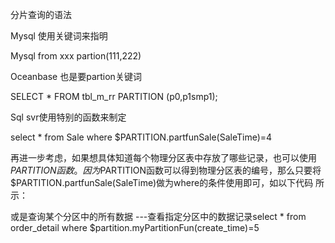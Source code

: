 分片查询的语法

Mysql 使用关键词来指明

Mysql  from  xxx partion(111,222)


Oceanbase 也是要partion关键词

SELECT * FROM tbl_m_rr PARTITION (p0,p1smp1);


Sql svr使用特别的函数来制定

select * from Sale where $PARTITION.partfunSale(SaleTime)=4

再进一步考虑，如果想具体知道每个物理分区表中存放了哪些记录，也可以使用$PARTITION函数。因为$PARTITION函数可以得到物理分区表的编号，那么只要将$PARTITION.partfunSale(SaleTime)做为where的条件使用即可，如以下代码 所示：

或是查询某个分区中的所有数据
---查看指定分区中的数据记录select * from order_detail where $partition.myPartitionFun(create_time)=5

